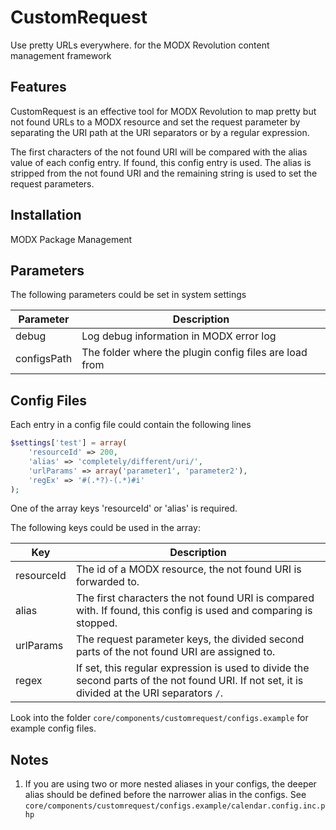 CustomRequest
================================================================================

Use pretty URLs everywhere.
for the MODX Revolution content management framework

Features
--------------------------------------------------------------------------------
CustomRequest is an effective tool for MODX Revolution to map pretty but not
found URLs to a MODX resource and set the request parameter by separating the
URI path at the URI separators or by a regular expression.

The first characters of the not found URI will be compared with the alias value
of each config entry. If found, this config entry is used. The alias is stripped
from the not found URI and the remaining string is used to set the request
parameters.

Installation
--------------------------------------------------------------------------------
MODX Package Management

Parameters
--------------------------------------------------------------------------------
The following parameters could be set in system settings

Parameter   | Description
------------|------------
debug       | Log debug information in MODX error log
configsPath | The folder where the plugin config files are load from

Config Files
--------------------------------------------------------------------------------
Each entry in a config file could contain the following lines

```php
$settings['test'] = array(
	'resourceId' => 200,
	'alias' => 'completely/different/uri/',
	'urlParams' => array('parameter1', 'parameter2'),
	'regEx' => '#(.*?)-(.*)#i'
);
```

One of the array keys 'resourceId' or 'alias' is required.

The following keys could be used in the array:

Key        | Description
-----------|------------
resourceId | The id of a MODX resource, the not found URI is forwarded to.
alias      | The first characters the not found URI is compared with. If found, this config is used and comparing is stopped.
urlParams  | The request parameter keys, the divided second parts of the not found URI are assigned to.
regex      | If set, this regular expression is used to divide the second parts of the not found URI. If not set, it is divided at the URI separators `/`.

Look into the folder `core/components/customrequest/configs.example` for example
config files.

Notes
--------------------------------------------------------------------------------
1. If you are using two or more nested aliases in your configs, the deeper alias should be defined before the narrower alias in the configs. See `core/components/customrequest/configs.example/calendar.config.inc.php`

